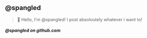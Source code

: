 ## @spangled

> 👋 Hello, I'm @spangled! I post absoloutely whatever i want to!

##### @spangled on github.com




